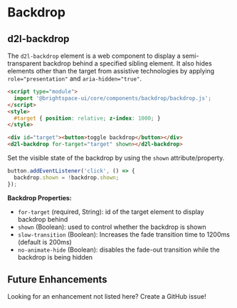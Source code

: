 # Backdrop

## d2l-backdrop

The `d2l-backdrop` element is a web component to display a semi-transparent backdrop behind a specified sibling element. It also hides elements other than the target from assistive technologies by applying `role="presentation"` and `aria-hidden="true"`.

```html
<script type="module">
  import '@brightspace-ui/core/components/backdrop/backdrop.js';
</script>
<style>
  #target { position: relative; z-index: 1000; }
</style>

<div id="target"><button>toggle backdrop</button></div>
<d2l-backdrop for-target="target" shown></d2l-backdrop>
```

Set the visible state of the backdrop by using the `shown` attribute/property.

```javascript
button.addEventListener('click', () => {
  backdrop.shown = !backdrop.shown;
});
```

**Backdrop Properties:**

- `for-target` (required, String): id of the target element to display backdrop behind
- `shown` (Boolean): used to control whether the backdrop is shown
- `slow-transition` (Boolean): Increases the fade transition time to 1200ms (default is 200ms)
- `no-animate-hide` (Boolean): disables the fade-out transition while the backdrop is being hidden

## Future Enhancements

Looking for an enhancement not listed here? Create a GitHub issue!
